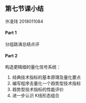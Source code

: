 ## 第七节课小结

许凌玮  2018011084



#### Part 1

分组路演总结点评




#### Part 2

构造更精细的量化信号系统：

1. 经典技术指标的基本原理及量化要点
2. 编写程序去量化一个趋势型技术指标
3. 趋势型技术指标的性能评价
4. 进一步认识 K线形态组合





